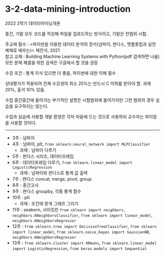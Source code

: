 # 3-2-data-mining-introduction
2022 2학기 데이터마이닝개론  
  
중간, 기말 모두 코드를 작성해 파일을 업로드하는 방식이고, 기말은 전범위 시험.  
  
주교재 필수 : <파이썬을 이용한 데이터 분석의 정석(넘파이, 판다스, 맷플롯립과 실전 예제로 배우는)> 채진석, 2021  
참고 교재 : Building Machine Learning Systems with Python(pdf 검색하면 나옴)  
모든 문제 해결을 위한 검색은 구글에서 할 것을 권장  
  
수강 조건 : 통계 지식 있으면 더 좋음, 파이썬에 대한 이해 필수  
  
상대평가가 적용되어 전체 수강생의 최소 25%는 반드시 C 이하를 받아야 함. 과제 20%, 출석 10% 있음.  
  
수업 중간중간에 들어가는 부가적인 설명은 시험범위에 들어가지만 그런 범위의 경우 실습을 요구하지는 않는다.  
  
수업과 실습에 사용할 개발 환경은 각자 마음에 드는 것으로 사용하되 교수자는 파이참을 사용할 것이다.

---

- 3주 : 넘파이
- 4주 : 넘파이, plt, `from sklearn.neural_network import MLPClassifier`
  - 과제 : 넘파이 다루기
- 5주 : 판다스 시리즈, 데이터프레임
- 6주 : 데이터프레임 다루기, `from sklearn.linear_model import LogisticRegression`
  - 과제 : 넘파이와 판다스로 통계 값 출력
- 7주 : 판다스 concat, merge, pivot, group
- 8주 : 중간고사
- 9주 : 판다스 groupby, 각종 통계 함수
- 10주 : plt
  - 과제 : 조건에 맞게 그래프 그리기
- 11주 : seaborn, 사이킷런 `from sklearn import neighbors, neighbors.KNeighborsClassifier`, `from sklearn import linear_model`, `neighbors.KNeighborsRegressor`
- 12주 : `from sklearn.tree import DecisionTreeClassifier`, `from sklearn import linear_model`, `from sklearn.naive_bayes import GaussianNB`, `neighbors.KNeighborsRegressor`
- 13주 : `from sklearn.cluster import KMeans`, `from sklearn.linear_model import LogisticRegression`, `from keras.models import Sequential`